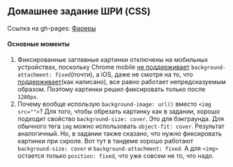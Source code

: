 ## Домашнее задание ШРИ (CSS)

Ссылка на gh-pages: [Фареры](http://artemluchin.github.io/yandex-homework-css/)

#### Основные моменты

1. Фиксированные заглавные картинки отключены на мобильных устройствах, поскольку
   Chrome mobile [не поддерживает](http://caniuse.com/#feat=background-attachment)
   ```background-attachment: fixed```(почти), а iOS, даже не смотря на то, что
   [поддерживает](http://caniuse.com/#feat=background-attachment)(как написано),
   все равно работает непредсказуемым образом. Поэтому картинки решил фиксировать
   только после ```1280px```.
2. Почему вообще использую ```background-image: url()``` вместо ```<img src="">```?
   Для того, чтобы обрезать картинку как в задании, хорошо подходит свойство ```background-size: cover```. 
   Это для бэкграунда. Для обычного тега ```img``` можно использовать ```object-fit: cover```. Результат
   аналогичный. Но, в задании также сказано, что нужно фиксировать картинки при скроле. Вот тут в тандеме
   хорошо работают ```background-size: cover``` и ```background-attachment: fixed```. А для 
   ```<img>``` остается только ```position: fixed```, что уже совсем не то, что надо.